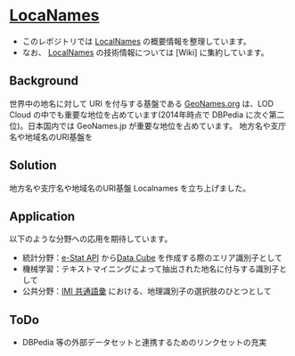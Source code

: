 # [LocaNames](http://databasediv.com/ns/domain/local/)

* このレポジトリでは [LocalNames](http://databasediv.com/ns/domain/local/) の概要情報を整理しています。
* なお、 [LocalNames](http://databasediv.com/ns/domain/local/) の技術情報については [Wiki] に集約しています。

## Background
世界中の地名に対して URI を付与する基盤である [GeoNames.org](http://www.geonames.org/) は、LOD Cloud の中でも重要な地位を占めています(2014年時点で DBPedia に次ぐ第二位)。日本国内では GeoNames.jp が重要な地位を占めています。
地方名や支庁名や地域名のURI基盤を

## Solution
地方名や支庁名や地域名のURI基盤 Localnames を立ち上げました。

## Application
以下のような分野への応用を期待しています。

* 統計分野：[e-Stat API](http://www.e-stat.go.jp/api/) から[Data Cube](http://www.w3.org/TR/vocab-data-cube/) を作成する際のエリア識別子として
* 機械学習：テキストマイニングによって抽出された地名に付与する識別子として
* 公共分野：[IMI 共通語彙](http://goikiban.ipa.go.jp/) における、地理識別子の選択肢のひとつとして

## ToDo
* DBPedia 等の外部データセットと連携するためのリンクセットの充実
